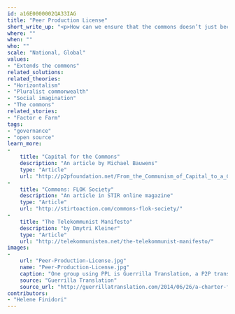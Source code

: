 ```yaml
---
id: a16E0000002QA33IAG
title: "Peer Production License"
short_write_up: "<p>How can we ensure that the commons doesn’t just become free research and development for private parties? The Peer Production License (PPL), proposed by “venture communist” Dmytri Kleiner, is a reciprocity-based license by which commons are freely accessible to those who contribute to create them, while entities profiting from these commons without contributing are charged license fees. It helps protect digital, natural and biological resources such as software, seeds, plants and ancestral knowledge against the danger of privatization, while enabling their wider use. When paired with open-source producer cooperative models, the PPL can resist extractive global supply chains by supporting a reciprocal economy based on local industry and sustainable community sourcing, using open hardware designs and combined know-how.</p>"
where: ""
when: ""
who: ""
scale: "National, Global"
values:
- "Extends the commons"
related_solutions:
related_theories:
- "Horizontalism"
- "Pluralist commonwealth"
- "Social imagination"
- "The commons"
related_stories:
- "Factor e Farm"
tags:
- "governance"
- "open source"
learn_more:
-
    title: "Capital for the Commons"
    description: "An article by Michael Bauwens"
    type: "Article"
    url: "http://p2pfoundation.net/From_the_Communism_of_Capital_to_a_Capital_for_the_Commons"
-
    title: "Commons: FLOK Society"
    description: "An article in STIR online magazine"
    type: "Article"
    url: "http://stirtoaction.com/commons-flok-society/"
-
    title: "The Telekommunist Manifesto"
    description: "by Dmytri Kleiner"
    type: "Article"
    url: "http://telekommunisten.net/the-telekommunist-manifesto/"
images:
-
    url: "Peer-Production-License.jpg"
    name: "Peer-Production-License.jpg"
    caption: "One group using PPL is Guerrilla Translation, a P2P translation collective and cooperative founded in Spain."
    source: "Guerrilla Translation"
    source_url: "http://guerrillatranslation.com/2014/06/26/a-charter-for-democracy/"
contributors:
- "Helene Finidori"
---
```

